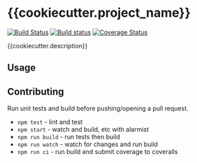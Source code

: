 # {{cookiecutter.project_name}}

[![Build Status](https://travis-ci.org/{{cookiecutter.github_username}}/{{cookiecutter.project_name}}.svg?branch=master)](https://travis-ci.org/{{cookiecutter.github_username}}/{{cookiecutter.project_name}})
[![Build status](https://ci.appveyor.com/api/projects/status/{{cookiecutter.appveyor_id}}/branch/master?svg=true)](https://ci.appveyor.com/project/{{cookiecutter.github_username}}/{{cookiecutter.project_name}}/branch/master)
[![Coverage Status](https://coveralls.io/repos/github/{{cookiecutter.github_username}}/{{cookiecutter.project_name}}/badge.svg?branch=master)](https://coveralls.io/github/{{cookiecutter.github_username}}/{{cookiecutter.project_name}}?branch=master)

{{cookiecutter.description}}

## Usage

## Contributing

Run unit tests and build before pushing/opening a pull request.

- `npm test` - lint and test
- `npm start` - watch and build, etc with alarmist
- `npm run build` - run tests then build
- `npm run watch` - watch for changes and run build
- `npm run ci` - run build and submit coverage to coveralls
